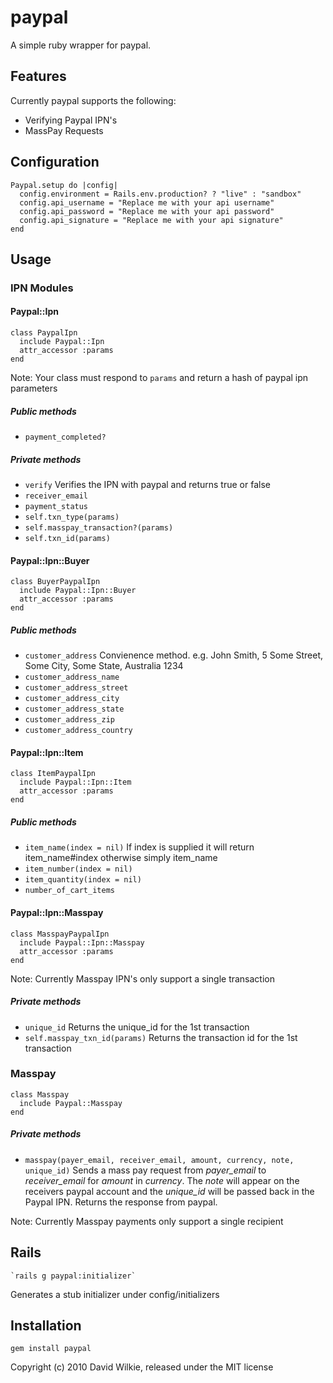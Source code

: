 # paypal
A simple ruby wrapper for paypal.

## Features
Currently paypal supports the following:

* Verifying Paypal IPN's
* MassPay Requests

## Configuration
    Paypal.setup do |config|
      config.environment = Rails.env.production? ? "live" : "sandbox"
      config.api_username = "Replace me with your api username"
      config.api_password = "Replace me with your api password"
      config.api_signature = "Replace me with your api signature"
    end

## Usage
### IPN Modules
#### Paypal::Ipn
    class PaypalIpn
      include Paypal::Ipn
      attr_accessor :params
    end
Note: Your class must respond to `params` and return a hash of paypal ipn parameters

##### Public methods
* `payment_completed?`

##### Private methods
* `verify` Verifies the IPN with paypal and returns true or false
* `receiver_email`
* `payment_status`
* `self.txn_type(params)`
* `self.masspay_transaction?(params)`
* `self.txn_id(params)`

#### Paypal::Ipn::Buyer
    class BuyerPaypalIpn
      include Paypal::Ipn::Buyer
      attr_accessor :params
    end

##### Public methods
* `customer_address` Convienence method. e.g.
John Smith,
5 Some Street,
Some City,
Some State,
Australia 1234
* `customer_address_name`
* `customer_address_street`
* `customer_address_city`
* `customer_address_state`
* `customer_address_zip`
* `customer_address_country`

#### Paypal::Ipn::Item
    class ItemPaypalIpn
      include Paypal::Ipn::Item
      attr_accessor :params
    end

##### Public methods
* `item_name(index = nil)` If index is supplied it will return item_name#index otherwise simply item_name
* `item_number(index = nil)`
* `item_quantity(index = nil)`
* `number_of_cart_items`

#### Paypal::Ipn::Masspay
    class MasspayPaypalIpn
      include Paypal::Ipn::Masspay
      attr_accessor :params
    end
Note: Currently Masspay IPN's only support a single transaction

##### Private methods
* `unique_id` Returns the unique_id for the 1st transaction
* `self.masspay_txn_id(params)` Returns the transaction id for the 1st transaction

### Masspay
    class Masspay
      include Paypal::Masspay
    end

##### Private methods
* `masspay(payer_email, receiver_email, amount, currency, note, unique_id)` Sends a mass pay request from *payer_email* to *receiver_email* for *amount* in *currency*. The *note* will appear on the receivers paypal account and the *unique_id* will be passed back in the Paypal IPN. Returns the response from paypal.

Note: Currently Masspay payments only support a single recipient

## Rails
    `rails g paypal:initializer`
Generates a stub initializer under config/initializers

## Installation

    gem install paypal

Copyright (c) 2010 David Wilkie, released under the MIT license

